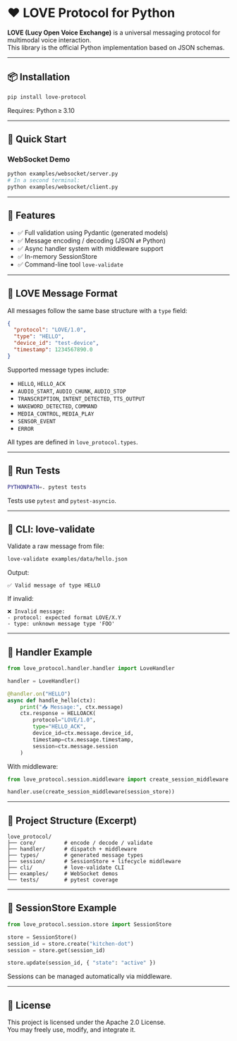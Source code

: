# ❤️ LOVE Protocol for Python

**LOVE (Lucy Open Voice Exchange)** is a universal messaging protocol for multimodal voice interaction.  
This library is the official Python implementation based on JSON schemas.

---

## 📦 Installation

```bash
pip install love-protocol
```

Requires: Python ≥ 3.10

---

## 🚀 Quick Start

### WebSocket Demo

```bash
python examples/websocket/server.py
# In a second terminal:
python examples/websocket/client.py
```

---

## 🔧 Features

- ✅ Full validation using Pydantic (generated models)
- ✅ Message encoding / decoding (JSON ⇄ Python)
- ✅ Async handler system with middleware support
- ✅ In-memory SessionStore
- ✅ Command-line tool `love-validate`

---

## 💬 LOVE Message Format

All messages follow the same base structure with a `type` field:

```json
{
  "protocol": "LOVE/1.0",
  "type": "HELLO",
  "device_id": "test-device",
  "timestamp": 1234567890.0
}
```

Supported message types include:

- `HELLO`, `HELLO_ACK`
- `AUDIO_START`, `AUDIO_CHUNK`, `AUDIO_STOP`
- `TRANSCRIPTION`, `INTENT_DETECTED`, `TTS_OUTPUT`
- `WAKEWORD_DETECTED`, `COMMAND`
- `MEDIA_CONTROL`, `MEDIA_PLAY`
- `SENSOR_EVENT`
- `ERROR`

All types are defined in `love_protocol.types`.

---

## 🧪 Run Tests

```bash
PYTHONPATH=. pytest tests
```

Tests use `pytest` and `pytest-asyncio`.

---

## 🧰 CLI: love-validate

Validate a raw message from file:

```bash
love-validate examples/data/hello.json
```

Output:

```
✅ Valid message of type HELLO
```

If invalid:

```
❌ Invalid message:
- protocol: expected format LOVE/X.Y
- type: unknown message type 'FOO'
```

---

## 🧠 Handler Example

```python
from love_protocol.handler.handler import LoveHandler

handler = LoveHandler()

@handler.on("HELLO")
async def handle_hello(ctx):
    print("📥 Message:", ctx.message)
    ctx.response = HELLOACK(
        protocol="LOVE/1.0",
        type="HELLO_ACK",
        device_id=ctx.message.device_id,
        timestamp=ctx.message.timestamp,
        session=ctx.message.session
    )
```

With middleware:

```python
from love_protocol.session.middleware import create_session_middleware

handler.use(create_session_middleware(session_store))
```

---

## 📁 Project Structure (Excerpt)

```
love_protocol/
├── core/         # encode / decode / validate
├── handler/      # dispatch + middleware
├── types/        # generated message types
├── session/      # SessionStore + lifecycle middleware
├── cli/          # love-validate CLI
├── examples/     # WebSocket demos
└── tests/        # pytest coverage
```

---

## 🧠 SessionStore Example

```python
from love_protocol.session.store import SessionStore

store = SessionStore()
session_id = store.create("kitchen-dot")
session = store.get(session_id)

store.update(session_id, { "state": "active" })
```

Sessions can be managed automatically via middleware.

---

## 📄 License

This project is licensed under the Apache 2.0 License.  
You may freely use, modify, and integrate it.
